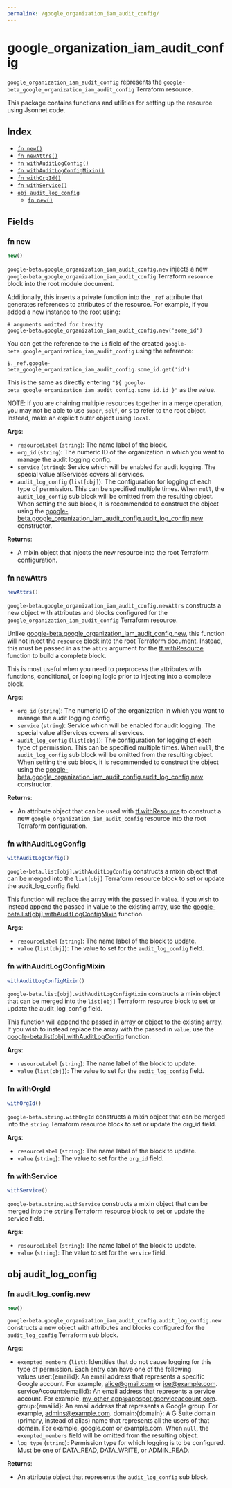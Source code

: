 ```yaml
---
permalink: /google_organization_iam_audit_config/
---
```


# google_organization_iam_audit_config

`google_organization_iam_audit_config` represents the `google-beta_google_organization_iam_audit_config` Terraform resource.



This package contains functions and utilities for setting up the resource using Jsonnet code.


## Index

* [`fn new()`](#fn-new)
* [`fn newAttrs()`](#fn-newattrs)
* [`fn withAuditLogConfig()`](#fn-withauditlogconfig)
* [`fn withAuditLogConfigMixin()`](#fn-withauditlogconfigmixin)
* [`fn withOrgId()`](#fn-withorgid)
* [`fn withService()`](#fn-withservice)
* [`obj audit_log_config`](#obj-audit_log_config)
  * [`fn new()`](#fn-audit_log_confignew)

## Fields

### fn new

```ts
new()
```


`google-beta.google_organization_iam_audit_config.new` injects a new `google-beta_google_organization_iam_audit_config` Terraform `resource`
block into the root module document.

Additionally, this inserts a private function into the `_ref` attribute that generates references to attributes of the
resource. For example, if you added a new instance to the root using:

    # arguments omitted for brevity
    google-beta.google_organization_iam_audit_config.new('some_id')

You can get the reference to the `id` field of the created `google-beta.google_organization_iam_audit_config` using the reference:

    $._ref.google-beta_google_organization_iam_audit_config.some_id.get('id')

This is the same as directly entering `"${ google-beta_google_organization_iam_audit_config.some_id.id }"` as the value.

NOTE: if you are chaining multiple resources together in a merge operation, you may not be able to use `super`, `self`,
or `$` to refer to the root object. Instead, make an explicit outer object using `local`.

**Args**:
  - `resourceLabel` (`string`): The name label of the block.
  - `org_id` (`string`): The numeric ID of the organization in which you want to manage the audit logging config.
  - `service` (`string`): Service which will be enabled for audit logging. The special value allServices covers all services.
  - `audit_log_config` (`list[obj]`): The configuration for logging of each type of permission. This can be specified multiple times. When `null`, the `audit_log_config` sub block will be omitted from the resulting object. When setting the sub block, it is recommended to construct the object using the [google-beta.google_organization_iam_audit_config.audit_log_config.new](#fn-audit_log_confignew) constructor.

**Returns**:
- A mixin object that injects the new resource into the root Terraform configuration.


### fn newAttrs

```ts
newAttrs()
```


`google-beta.google_organization_iam_audit_config.newAttrs` constructs a new object with attributes and blocks configured for the `google_organization_iam_audit_config`
Terraform resource.

Unlike [google-beta.google_organization_iam_audit_config.new](#fn-new), this function will not inject the `resource`
block into the root Terraform document. Instead, this must be passed in as the `attrs` argument for the
[tf.withResource](https://github.com/tf-libsonnet/core/tree/main/docs#fn-withresource) function to build a complete block.

This is most useful when you need to preprocess the attributes with functions, conditional, or looping logic prior to
injecting into a complete block.

**Args**:
  - `org_id` (`string`): The numeric ID of the organization in which you want to manage the audit logging config.
  - `service` (`string`): Service which will be enabled for audit logging. The special value allServices covers all services.
  - `audit_log_config` (`list[obj]`): The configuration for logging of each type of permission. This can be specified multiple times. When `null`, the `audit_log_config` sub block will be omitted from the resulting object. When setting the sub block, it is recommended to construct the object using the [google-beta.google_organization_iam_audit_config.audit_log_config.new](#fn-audit_log_confignew) constructor.

**Returns**:
  - An attribute object that can be used with [tf.withResource](https://github.com/tf-libsonnet/core/tree/main/docs#fn-withresource) to construct a new `google_organization_iam_audit_config` resource into the root Terraform configuration.


### fn withAuditLogConfig

```ts
withAuditLogConfig()
```

`google-beta.list[obj].withAuditLogConfig` constructs a mixin object that can be merged into the `list[obj]`
Terraform resource block to set or update the audit_log_config field.

This function will replace the array with the passed in `value`. If you wish to instead append the
passed in value to the existing array, use the [google-beta.list[obj].withAuditLogConfigMixin](TODO) function.


**Args**:
  - `resourceLabel` (`string`): The name label of the block to update.
  - `value` (`list[obj]`): The value to set for the `audit_log_config` field.


### fn withAuditLogConfigMixin

```ts
withAuditLogConfigMixin()
```

`google-beta.list[obj].withAuditLogConfigMixin` constructs a mixin object that can be merged into the `list[obj]`
Terraform resource block to set or update the audit_log_config field.

This function will append the passed in array or object to the existing array. If you wish
to instead replace the array with the passed in `value`, use the [google-beta.list[obj].withAuditLogConfig](TODO)
function.


**Args**:
  - `resourceLabel` (`string`): The name label of the block to update.
  - `value` (`list[obj]`): The value to set for the `audit_log_config` field.


### fn withOrgId

```ts
withOrgId()
```

`google-beta.string.withOrgId` constructs a mixin object that can be merged into the `string`
Terraform resource block to set or update the org_id field.



**Args**:
  - `resourceLabel` (`string`): The name label of the block to update.
  - `value` (`string`): The value to set for the `org_id` field.


### fn withService

```ts
withService()
```

`google-beta.string.withService` constructs a mixin object that can be merged into the `string`
Terraform resource block to set or update the service field.



**Args**:
  - `resourceLabel` (`string`): The name label of the block to update.
  - `value` (`string`): The value to set for the `service` field.


## obj audit_log_config



### fn audit_log_config.new

```ts
new()
```


`google-beta.google_organization_iam_audit_config.audit_log_config.new` constructs a new object with attributes and blocks configured for the `audit_log_config`
Terraform sub block.



**Args**:
  - `exempted_members` (`list`): Identities that do not cause logging for this type of permission. Each entry can have one of the following values:user:{emailid}: An email address that represents a specific Google account. For example, alice@gmail.com or joe@example.com. serviceAccount:{emailid}: An email address that represents a service account. For example, my-other-app@appspot.gserviceaccount.com. group:{emailid}: An email address that represents a Google group. For example, admins@example.com. domain:{domain}: A G Suite domain (primary, instead of alias) name that represents all the users of that domain. For example, google.com or example.com. When `null`, the `exempted_members` field will be omitted from the resulting object.
  - `log_type` (`string`): Permission type for which logging is to be configured. Must be one of DATA_READ, DATA_WRITE, or ADMIN_READ.

**Returns**:
  - An attribute object that represents the `audit_log_config` sub block.

